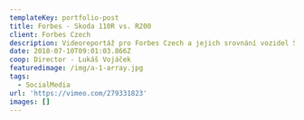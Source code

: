 ```yaml
---
templateKey: portfolio-post
title: Forbes - Skoda 110R vs. R200
client: Forbes Czech
description: Videoreportáž pro Forbes Czech a jejich srovnání vozidel Škoda 110R a R200.
date: 2018-07-10T09:01:03.866Z
coop: Director - Lukáš Vojáček
featuredimage: /img/a-1-array.jpg
tags:
  - SocialMedia
url: 'https://vimeo.com/279331823'
images: []
---
```


